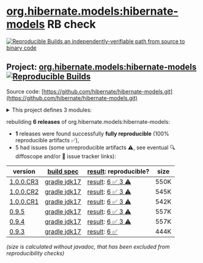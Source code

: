 [org.hibernate.models:hibernate-models](https://central.sonatype.com/artifact/org.hibernate.models/hibernate-models/versions) RB check
=======

[![Reproducible Builds](https://reproducible-builds.org/images/logos/rb.svg) an independently-verifiable path from source to binary code](https://reproducible-builds.org/)

## Project: [org.hibernate.models:hibernate-models](https://central.sonatype.com/artifact/org.hibernate.models/hibernate-models/versions) [![Reproducible Builds](https://img.shields.io/endpoint?url=https://raw.githubusercontent.com/jvm-repo-rebuild/reproducible-central/master/content/org/hibernate/models/hibernate-models/badge.json)](https://github.com/jvm-repo-rebuild/reproducible-central/blob/master/content/org/hibernate/models/hibernate-models/README.md)

Source code: [https://github.com/hibernate/hibernate-models.git](https://github.com/hibernate/hibernate-models.git)

<details><summary>This project defines 3 modules:</summary>

* [org.hibernate.models:hibernate-models](https://central.sonatype.com/artifact/org.hibernate.models/hibernate-models/overview)
* [org.hibernate.models:hibernate-models-bytebuddy](https://central.sonatype.com/artifact/org.hibernate.models/hibernate-models-bytebuddy/overview)
* [org.hibernate.models:hibernate-models-jandex](https://central.sonatype.com/artifact/org.hibernate.models/hibernate-models-jandex/overview)
</details>

rebuilding **6 releases** of org.hibernate.models:hibernate-models:
- **1** releases were found successfully **fully reproducible** (100% reproducible artifacts :white_check_mark:),
- 5 had issues (some unreproducible artifacts :warning:, see eventual :mag: diffoscope and/or :memo: issue tracker links):

| version | [build spec](/BUILDSPEC.md) | [result](https://reproducible-builds.org/docs/jvm/): reproducible? | size |
| -- | --------- | ------ | -- |
| [1.0.0.CR3](https://central.sonatype.com/artifact/org.hibernate.models/hibernate-models/1.0.0.CR3/pom) | [gradle jdk17](hibernate-models-1.0.0.CR3.buildspec) | [result](hibernate-models-1.0.0.CR3.buildinfo): [6 :white_check_mark:  3 :warning:](hibernate-models-1.0.0.CR3.buildcompare) | 550K |
| [1.0.0.CR2](https://central.sonatype.com/artifact/org.hibernate.models/hibernate-models/1.0.0.CR2/pom) | [gradle jdk17](hibernate-models-1.0.0.CR2.buildspec) | [result](hibernate-models-1.0.0.CR2.buildinfo): [6 :white_check_mark:  3 :warning:](hibernate-models-1.0.0.CR2.buildcompare) | 545K |
| [1.0.0.CR1](https://central.sonatype.com/artifact/org.hibernate.models/hibernate-models/1.0.0.CR1/pom) | [gradle jdk17](hibernate-models-1.0.0.CR1.buildspec) | [result](hibernate-models-1.0.0.CR1.buildinfo): [6 :white_check_mark:  3 :warning:](hibernate-models-1.0.0.CR1.buildcompare) | 542K |
| [0.9.5](https://central.sonatype.com/artifact/org.hibernate.models/hibernate-models/0.9.5/pom) | [gradle jdk17](hibernate-models-0.9.5.buildspec) | [result](hibernate-models-0.9.5.buildinfo): [6 :white_check_mark:  3 :warning:](hibernate-models-0.9.5.buildcompare) | 557K |
| [0.9.4](https://central.sonatype.com/artifact/org.hibernate.models/hibernate-models/0.9.4/pom) | [gradle jdk17](hibernate-models-0.9.4.buildspec) | [result](hibernate-models-0.9.4.buildinfo): [6 :white_check_mark:  3 :warning:](hibernate-models-0.9.4.buildcompare) | 557K |
| [0.9.3](https://central.sonatype.com/artifact/org.hibernate.models/hibernate-models/0.9.3/pom) | [gradle jdk17](hibernate-models-0.9.3.buildspec) | [result](hibernate-models-0.9.3.buildinfo): [6 :white_check_mark: ](hibernate-models-0.9.3.buildcompare) | 444K |

<i>(size is calculated without javadoc, that has been excluded from reproducibility checks)</i>
